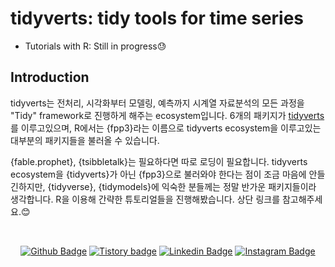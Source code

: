 # tidyverts: tidy tools for time series
* Tutorials with R: Still in progress😓

## Introduction
tidyverts는 전처리, 시각화부터 모델링, 예측까지 시계열 자료분석의 모든 과정을 "Tidy" framework로 진행하게 해주는 ecosystem입니다. 6개의 패키지가 [tidyverts](https://tidyverts.org/)를 이루고있으며, R에서는 {fpp3}라는 이름으로 tidyverts ecosystem을 이루고있는 대부분의 패키지들을 불러올 수 있습니다. 


{fable.prophet}, {tsibbletalk}는 필요하다면 따로 로딩이 필요합니다. tidyverts ecosystem을 {tidyverts}가 아닌 {fpp3}으로 불러와야 한다는 점이 조금 마음에 안들긴하지만, {tidyverse}, {tidymodels}에 익숙한 분들께는 정말 반가운 패키지들이라 생각합니다. R을 이용해 간략한 튜토리얼들을 진행해봤습니다. 상단 링크를 참고해주세요.:blush:

<br>

<div align=center>
 
[![Github Badge](http://img.shields.io/badge/-Github%20profile-black?style=flat-square&logo=github&link=https://github.com/be-favorite)](https://github.com/be-favorite) 
[![Tistory badge](https://img.shields.io/badge/-Tistory%20blog-yellow?style=flat-square&logo=Blogger&link=https://be-favorite.tistory.com/)](https://be-favorite.tistory.com/) 
[![Linkedin Badge](https://img.shields.io/badge/-LinkedIn-blue?style=flat-square&logo=Linkedin&logoColor=white&link=https://www.linkedin.com/in/taemo-bang-8b9999184/)](https://www.linkedin.com/in/taemo-bang-8b9999184/) 
[![Instagram Badge](https://img.shields.io/badge/-Instagram-dd2a7b?style=flat-square&logo=instagram&logoColor=white&link=https://www.instagram.com/qkdxoah/)](https://www.instagram.com/qkdxoah/) 

</div>
